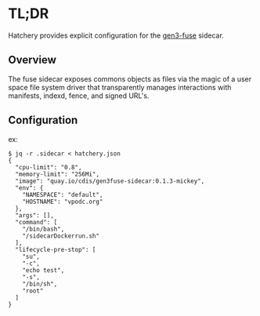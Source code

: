 # TL;DR

Hatchery provides explicit configuration for the
[gen3-fuse](https://github.com/uc-cdis/gen3-fuse/) sidecar.

## Overview

The fuse sidecar exposes commons objects as files via the magic of a user space file system driver that transparently manages interactions with manifests, indexd, fence, and signed URL's.

## Configuration

ex:
```
$ jq -r .sidecar < hatchery.json
{
  "cpu-limit": "0.8",
  "memory-limit": "256Mi",
  "image": "quay.io/cdis/gen3fuse-sidecar:0.1.3-mickey",
  "env": {
    "NAMESPACE": "default",
    "HOSTNAME": "vpodc.org"
  },
  "args": [],
  "command": [
    "/bin/bash",
    "/sidecarDockerrun.sh"
  ],
  "lifecycle-pre-stop": [
    "su",
    "-c",
    "echo test",
    "-s",
    "/bin/sh",
    "root"
  ]
}

```
